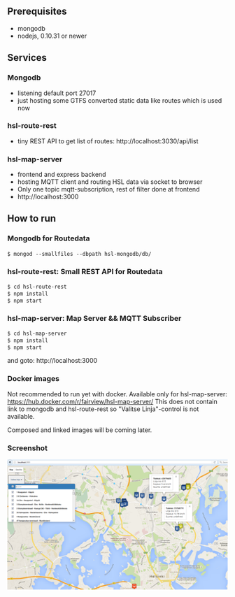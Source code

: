 
## Prerequisites

- mongodb
- nodejs, 0.10.31 or newer

## Services

### Mongodb 
  - listening default port 27017
  - just hosting some GTFS converted static data like routes which is used now
  
### hsl-route-rest
  - tiny REST API to get list of routes: http://localhost:3030/api/list

### hsl-map-server
  - frontend and express backend
  - hosting MQTT client and routing HSL data via socket to browser
  - Only one topic mqtt-subscription, rest of filter done at frontend
  - http://localhost:3000

## How to run

### Mongodb for Routedata

    $ mongod --smallfiles --dbpath hsl-mongodb/db/

### hsl-route-rest: Small REST API for Routedata

    $ cd hsl-route-rest
    $ npm install
    $ npm start


### hsl-map-server: Map Server && MQTT Subscriber

    $ cd hsl-map-server
    $ npm install
    $ npm start
    
  and goto: http://localhost:3000

### Docker images 
  
  Not recommended to run yet with docker.
  Available only for hsl-map-server: https://hub.docker.com/r/fairview/hsl-map-server/
  This does not contain link to mongodb and hsl-route-rest so "Valitse Linja"-control is not available.
  
  Composed and linked images will be coming later.



### Screenshot

![screenshot](https://raw.githubusercontent.com/puuparta/tempwork/master/sample.png)
